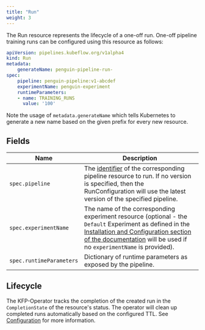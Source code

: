 ```yaml
---
title: "Run"
weight: 3
---
```


The Run resource represents the lifecycle of a one-off run.
One-off pipeline training runs can be configured using this resource as follows:

```yaml
apiVersion: pipelines.kubeflow.org/v1alpha4
kind: Run
metadata:
    generateName: penguin-pipeline-run-
spec:
    pipeline: penguin-pipeline:v1-abcdef
    experimentName: penguin-experiment
    runtimeParameters:
    - name: TRAINING_RUNS
      value: '100'
```

Note the usage of `metadata.generateName` which tells Kubernetes to generate a new name based on the given prefix for every new resource.

## Fields

| Name                     | Description                                                                                                                                                                                                                                       |
|--------------------------|---------------------------------------------------------------------------------------------------------------------------------------------------------------------------------------------------------------------------------------------------|
| `spec.pipeline`          | The [identifier](../pipeline/#identifier) of the corresponding pipeline resource to run. If no version is specified, then the RunConfiguration will use the latest version of the specified pipeline.                                             |
| `spec.experimentName`    | The name of the corresponding experiment resource (optional - the `Default` Experiment as defined in the [Installation and Configuration section of the documentation](README.md#configuration) will be used if no `experimentName` is provided). |
| `spec.runtimeParameters` | Dictionary of runtime parameters as exposed by the pipeline.                                                                                                                                                                                      |

## Lifecycle

The KFP-Operator tracks the completion of the created run in the `CompletionState` of the resource's status.
The operator will clean up completed runs automatically based on the configured TTL. See [Configuration](../../configuration) for more information.
